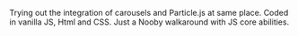Trying out the integration of carousels and Particle.js at same place.
Coded in vanilla JS, Html and CSS.
Just a Nooby walkaround with JS core abilities.
